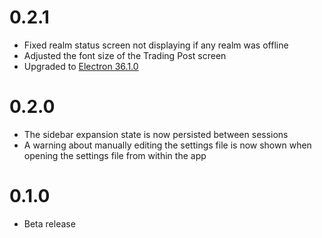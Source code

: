 # 0.2.1

- Fixed realm status screen not displaying if any realm was offline
- Adjusted the font size of the Trading Post screen
- Upgraded to [Electron 36.1.0](https://releases.electronjs.org/release/v36.1.0)

# 0.2.0

- The sidebar expansion state is now persisted between sessions
- A warning about manually editing the settings file is now shown when opening the settings file from within the app

# 0.1.0

- Beta release
